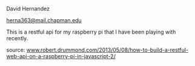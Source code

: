 David Hernandez


herna363@mail.chapman.edu


This is a restful api for my raspberry pi that I have been playing with recently.


source: www.robert.drummond.com/2013/05/08/how-to-build-a-restful-web-api-on-a-raspberry-pi-in-javascript-2/
